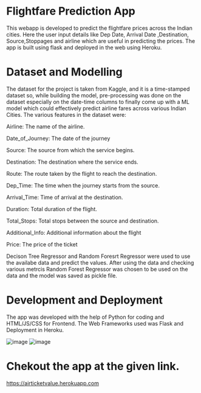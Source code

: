 # Flightfare Prediction App

This webapp is developed to predict the flightfare prices across the Indian cities.
Here the user input details like Dep Date, Arrival Date ,Destination, Source,Stoppages and airline which are useful in predicting the prices.
The app is built using flask and deployed in the web using Heroku.

# Dataset and Modelling 
The dataset for the project is taken from Kaggle, and it is a time-stamped dataset so, while building the model,  pre-processing was done on the dataset especially on the date-time columns to finally come up with a ML model which could effectively predict airline fares across various Indian Cities. The various features in the dataset were:

Airline: The name of the airline.

Date_of_Journey: The date of the journey

Source: The source from which the service begins.

Destination: The destination where the service ends.

Route: The route taken by the flight to reach the destination.

Dep_Time: The time when the journey starts from the source.

Arrival_Time: Time of arrival at the destination.

Duration: Total duration of the flight.

Total_Stops: Total stops between the source and destination.

Additional_Info: Additional information about the flight

Price: The price of the ticket

Decison Tree Regressor and Random Foresrt Regressor were used to use the availabe data and predict the values.
After using the data and checking various metrcis Random Forest Regressor was chosen to be used on the data and the model was saved as pickle file.

# Development and Deployment
The app was developed  with the help of Python for coding and HTML/JS/CSS for Frontend.
The Web Frameworks used was Flask and Deployment in Heroku.

![image](https://user-images.githubusercontent.com/76935226/140321990-66ca178d-fe7c-49a4-abf8-a27f0da6fbc8.png)
![image](https://user-images.githubusercontent.com/76935226/140322080-5ddf17b2-b7b6-4724-86d0-16413303dedf.png)



# Chekout the app at the given link.
https://airticketvalue.herokuapp.com
